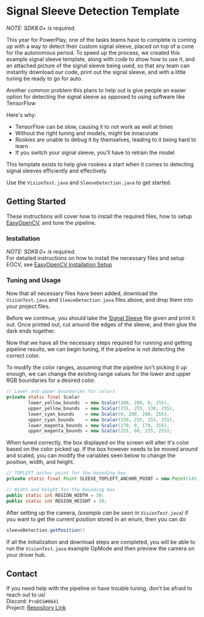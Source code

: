 # Signal Sleeve Detection Template

_NOTE: SDK8.0+ is required._<br />

This year for PowerPlay, one of the tasks teams have to complete is coming up with a way to detect their custom signal sleeve, placed on top of a cone for the autonomous period. To speed up the process, we created this example signal sleeve template, along with code to show how to use it, and an attached picture of the signal sleeve being used, so that any team can instantly download our code, print out the signal sleeve, and with a little tuning be ready to go for auto. 

Another common problem this plans to help out is give people an easier option for detecting the signal sleeve as opposed to using software like TensorFlow

Here's why:
* TensorFlow can be slow, causing it to not work as well at times
* Without the right tuning and models, might be innacurate
* Rookies are unable to debug it by themselves, leading to it being hard to learn
* If you switch your signal sleeve, you'll have to retrain the model

This template exists to help give rookies a start when it comes to detecting signal sleeves efficiently and effectively.

Use the `VisionTest.java` and `SleeveDetection.java` to get started.

## Getting Started

These instructions will cover how to install the required files, how to setup [EasyOpenCV](https://github.com/OpenFTC/EasyOpenCV), and tune the pipeline.

### Installation

_NOTE: SDK8.0+ is required._<br />
For detailed instructions on how to install the necessary files and setup EOCV, see [EasyOpenCV Installation Setup](https://github.com/OpenFTC/EasyOpenCV)

### Tuning and Usage

Now that all necessary files have been added, download the `VisionTest.java` and `SleeveDetection.java` files above, and drop them into your project files.

Before we continue, you should take the [Signal Sleeve](https://github.com/ProDCG/PowerPlaySleeveDetection/blob/main/signal-sleeve-template.png) file given and print it out. Once printed out, cut around the edges of the sleeve, and then glue the dark ends together.

Now that we have all the necessary steps required for running and getting pipeline results, we can begin tuning, if the pipeline is not detecting the correct color.

To modify the color ranges, assuming that the pipeline isn't picking it up enough, we can change the existing range values for the lower and upper RGB boundaries for a desired color. <br />
```java
// Lower and upper boundaries for colors
private static final Scalar
        lower_yellow_bounds  = new Scalar(200, 200, 0, 255),
        upper_yellow_bounds  = new Scalar(255, 255, 130, 255),
        lower_cyan_bounds    = new Scalar(0, 200, 200, 255),
        upper_cyan_bounds    = new Scalar(150, 255, 255, 255),
        lower_magenta_bounds = new Scalar(170, 0, 170, 255),
        upper_magenta_bounds = new Scalar(255, 60, 255, 255);
```

When tuned correctly, the box displayed on the screen will alter it's color based on the color picked up. If the box however needs to be moved around and scaled, you can modify the variables seen below to change the position, width, and height.<br />
```java
// TOPLEFT anchor point for the bounding box
private static final Point SLEEVE_TOPLEFT_ANCHOR_POINT = new Point(145, 168);

// Width and height for the bounding box
public static int REGION_WIDTH = 30;
public static int REGION_HEIGHT = 50;
```

After setting up the camera, _(example can be seen in `VisionTest.java`)_ if you want to get the current position stored in an enum, then you can do
```java
sleeveDetection.getPosition()
```

If all the initialization and download steps are completed, you will be able to run the `VisionTest.java` example OpMode and then preview the camera on your driver hub.

## Contact

If you need help with the pipeline or have trouble tuning, don't be afraid to reach out to us! <br />
Discord: ```ProDCG#0641``` <br />
Project: [Repository Link](https://github.com/KookyBotz/PowerPlaySleeveDetection)
